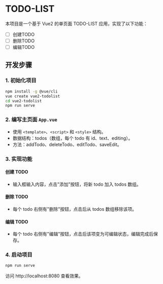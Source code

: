 # TODO-LIST

本项目是一个基于 Vue2 的单页面 TODO-LIST 应用，实现了以下功能：

- [ ] 创建TODO
- [ ] 删除TODO
- [ ] 编辑TODO

## 开发步骤

### 1. 初始化项目

```bash
npm install -g @vue/cli
vue create vue2-todolist
cd vue2-todolist
npm run serve
```

### 2. 编写主页面 `App.vue`

- 使用 `<template>`、`<script>` 和 `<style>` 结构。
- 数据结构：todos（数组，每个 todo 有 id、text、editing）。
- 方法：addTodo、deleteTodo、editTodo、saveEdit。

### 3. 实现功能

#### 创建 TODO

- 输入框输入内容，点击"添加"按钮，将新 todo 加入 todos 数组。

#### 删除 TODO

- 每个 todo 右侧有"删除"按钮，点击后从 todos 数组移除该项。

#### 编辑 TODO

- 每个 todo 右侧有"编辑"按钮，点击后该项变为可编辑状态，编辑完成后保存。

### 4. 启动项目

```bash
npm run serve
```

访问 http://localhost:8080 查看效果。
